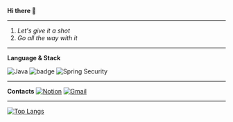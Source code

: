**Hi there 👋**

---

1. *Let's give it a shot*
2. *Go all the way with it*

---

**Language & Stack**

![Java](https://img.shields.io/badge/Java-6DB33F?style=flat&logo=openJDK&logoColor=white)
![badge](https://img.shields.io/badge/Spring-6DB33F%3Fstyle%3Dflat%26logo%3DSpring%26logoColor%3Dwhite?style=flat&logo=spring&logoColor=white&labelColor=%236DB33F&color=%236DB33F)
![Spring Security](https://img.shields.io/badge/Spring_Security-6DB33F?style=flat&logo=spring&logoColor=white)

---
**Contacts**
[![Notion](https://img.shields.io/badge/Notion-000000?style=flat&logo=notion&logoColor=white)](https://www.notion.so)
[![Gmail](https://img.shields.io/badge/Gmail-EA4335?style=flat&logo=gmail&logoColor=white)](mailto:beeniy97@gmail.com)

---
[![Top Langs](https://github-readme-stats.vercel.app/api/top-langs/?username=anuraghazra&layout=donut-vertical)](https://github.com/anuraghazra/github-readme-stats)

